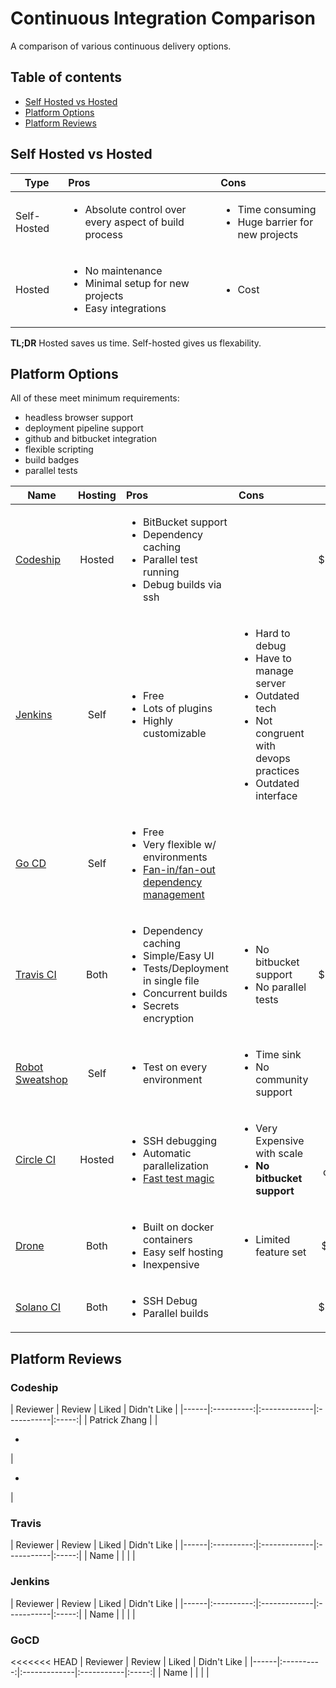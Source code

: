 # Continuous Integration Comparison

A comparison of various continuous delivery options.

## Table of contents

- [Self Hosted vs Hosted](#self-hosted-vs-hosted)
- [Platform Options](#platform-options)
- [Platform Reviews](#platform-reviews)


## Self Hosted vs Hosted

| Type | Pros          | Cons  |
|------|:-------------|:-------------|
| Self-Hosted |<ul><li>Absolute control over every aspect of build process</li></ul>|<ul><li>Time consuming</li><li>Huge barrier for new projects</li></ul>|
|Hosted | <ul><li>No maintenance</li><li>Minimal setup for new projects</li><li>Easy integrations</li></ul> | <ul><li>Cost</li></ul> |

<b>TL;DR</b> Hosted saves us time. Self-hosted gives us flexability.


## Platform Options

All of these meet minimum requirements:
- headless browser support
- deployment pipeline support
- github and bitbucket integration
- flexible scripting
- build badges
- parallel tests


| Name | Hosting |  Pros | Cons | Price |
|------|:----------:|:-------------|:-----------|:-----:|
|[Codeship](https://codeship.com/) | Hosted |<ul><li>BitBucket support</li><li>Dependency caching</li><li>Parallel test running</li><li>Debug builds via ssh</li></ul> |  | $199/month |
|[Jenkins](https://jenkins-ci.org/) | Self |<ul><li>Free</li><li>Lots of plugins</li><li>Highly customizable</li></ul> | <ul><li>Hard to debug</li><li>Have to manage server</li><li>Outdated tech</li><li>Not congruent with devops practices</li><li>Outdated interface</li></ul> | Free |
|[Go CD](http://www.go.cd/) | Self |<ul><li>Free</li><li>Very flexible w/ environments</li><li>[Fan-in/fan-out dependency management](http://support.thoughtworks.com/entries/22229668-Go-s-Dependency-Management)</li></ul> | | Free |
|[Travis CI](https://travis-ci.org/) | Both | <ul><li>Dependency caching</li><li>Simple/Easy UI</li><li>Tests/Deployment in single file</li><li>Concurrent builds</li><li>Secrets encryption</li></ul> | <ul><li>No bitbucket support</li><li>No parallel tests</li></ul> | $250/month |
|[Robot Sweatshop](https://github.com/JScott/robot_sweatshop) | Self |<ul><li>Test on every environment</li></ul> | <ul><li>Time sink</li><li>No community support</li></ul> | Free |
|[Circle CI](https://circleci.com/) | Hosted |<ul><li>SSH debugging</li><li>Automatic parallelization</li><li>[Fast test magic](https://circleci.com/docs/what-happens)</li></ul> | <ul><li>Very Expensive with scale</li><li><b>No bitbucket support</b></li></ul> | $269/mo for 6 containers |
|[Drone](https://drone.io/) | Both | <ul><li>Built on docker containers</li><li>Easy self hosting</li><li>Inexpensive</li></ul> | <ul><li>Limited feature set</li></ul>  | $50/month |
|[Solano CI](https://www.solanolabs.com/) | Both | <ul><li>SSH Debug</li><li>Parallel builds</li></ul> |  | $125/month |


## Platform Reviews

### Codeship

| Reviewer | Review |  Liked | Didn't Like |
|------|:----------:|:-------------|:-----------|:-----:|
| Patrick Zhang |  | <ul><li></li></ul> | <ul><li></li></ul> |


### Travis

| Reviewer | Review |  Liked | Didn't Like |
|------|:----------:|:-------------|:-----------|:-----:|
| Name |  |  | |

### Jenkins

| Reviewer | Review |  Liked | Didn't Like |
|------|:----------:|:-------------|:-----------|:-----:|
| Name |  |  | |

### GoCD

<<<<<<< HEAD
| Reviewer | Review |  Liked | Didn't Like |
|------|:----------:|:-------------|:-----------|:-----:|
| Name |  |  | |
